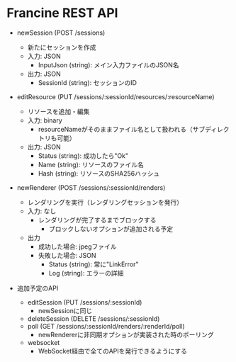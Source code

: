 # Francine REST API
* newSession (POST /sessions)
  * 新たにセッションを作成
  * 入力: JSON
      * InputJson (string): メイン入力ファイルのJSON名
  * 出力: JSON
      * SessionId (string): セッションのID

* editResource (PUT /sessions/:sessionId/resources/:resourceName)
  * リソースを追加・編集
  * 入力: binary
    * resourceNameがそのままファイル名として扱われる（サブディレクトリも可能）
  * 出力: JSON
    * Status (string): 成功したら"Ok"
    * Name (string): リソースのファイル名
    * Hash (string): リソースのSHA256ハッシュ

* newRenderer (POST /sessions/:sessionId/renders)
  * レンダリングを実行（レンダリングセッションを発行）
  * 入力: なし
    * レンダリングが完了するまでブロックする
      * ブロックしないオプションが追加される予定
  * 出力
    * 成功した場合: jpegファイル
    * 失敗した場合: JSON
      * Status (string): 常に"LinkError"
      * Log (string): エラーの詳細

* 追加予定のAPI
  * editSession (PUT /sessions/:sessionId)
    * newSessionに同じ
  * deleteSession (DELETE /sessions/:sessionId)
  * poll (GET /sessions/:sessionId/renders/:renderId/poll)
    * newRendererに非同期オプションが実装された時のポーリング
  * websocket
    * WebSocket経由で全てのAPIを発行できるようにする


